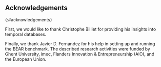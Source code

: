 ## Acknowledgements
{:#acknowledgements}

First, we would like to thank Christophe Billiet for providing his insights into temporal databases.
<!---Secondly, we thank Giorgos Flouris for his comments on the structure and contents of this article.)-->
Finally, we thank Javier D. Fernández for his help in setting up and running the BEAR benchmark.
The described research activities were funded by Ghent University, imec,
Flanders Innovation & Entrepreneurship (AIO), and the European Union.